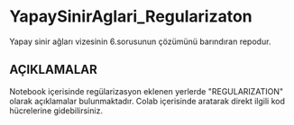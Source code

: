 # YapaySinirAglari_Regularizaton
Yapay sinir ağları vizesinin 6.sorusunun çözümünü barındıran repodur.

## AÇIKLAMALAR

Notebook içerisinde regülarizasyon eklenen yerlerde "REGULARIZATION" olarak açıklamalar bulunmaktadır. Colab içerisinde aratarak direkt ilgili kod hücrelerine gidebilirsiniz.
